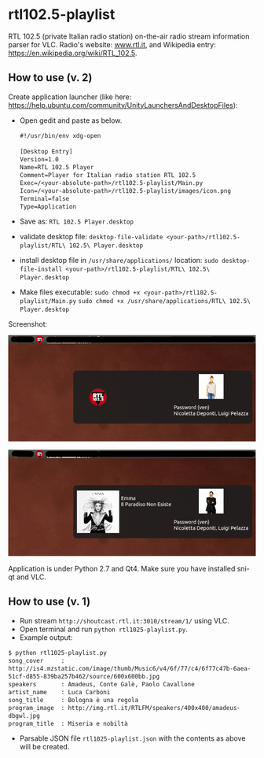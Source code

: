 # rtl102.5-playlist
RTL 102.5 (private Italian radio station) on-the-air radio stream information parser for VLC.
Radio's website: www.rtl.it, and Wikipedia entry: https://en.wikipedia.org/wiki/RTL_102.5.

## How to use (v. 2)
Create application launcher (like here: https://help.ubuntu.com/community/UnityLaunchersAndDesktopFiles):

- Open gedit and paste as below.

    ```
    #!/usr/bin/env xdg-open

	[Desktop Entry]
	Version=1.0
	Name=RTL 102.5 Player
	Comment=Player for Italian radio station RTL 102.5
	Exec=/<your-absolute-path>/rtl102.5-playlist/Main.py
	Icon=/<your-absolute-path>/rtl102.5-playlist/images/icon.png
	Terminal=false
	Type=Application
    ```

- Save as: 
	`RTL 102.5 Player.desktop`
- validate desktop file:
	`desktop-file-validate <your-path>/rtl102.5-playlist/RTL\ 102.5\ Player.desktop`
- install desktop file in `/usr/share/applications/` location:
	`sudo desktop-file-install <your-path>/rtl102.5-playlist/RTL\ 102.5\ Player.desktop`
- Make files executable:
	`sudo chmod +x <your-path>/rtl102.5-playlist/Main.py`
	`sudo chmod +x /usr/share/applications/RTL\ 102.5\ Player.desktop`

Screenshot:

![screen 1](images/screen1.png)

![screen 2](images/screen2.png)

Application is under Python 2.7 and Qt4.
Make sure you have installed sni-qt and VLC.

## How to use (v. 1)
* Run stream `http://shoutcast.rtl.it:3010/stream/1/` using VLC.
* Open terminal and run `python rtl1025-playlist.py`.
* Example output:
```
$ python rtl1025-playlist.py 
song_cover     : http://is4.mzstatic.com/image/thumb/Music6/v4/6f/77/c4/6f77c47b-6aea-51cf-d855-839ba257b462/source/600x600bb.jpg
speakers       : Amadeus, Conte Galè, Paolo Cavallone
artist_name    : Luca Carboni
song_title     : Bologna è una regola
program_image  : http://img.rtl.it/RTLFM/speakers/400x400/amadeus-dbgwl.jpg
program_title  : Miseria e nobiltà
```
* Parsable JSON file `rtl1025-playlist.json` with the contents as above will be created.
